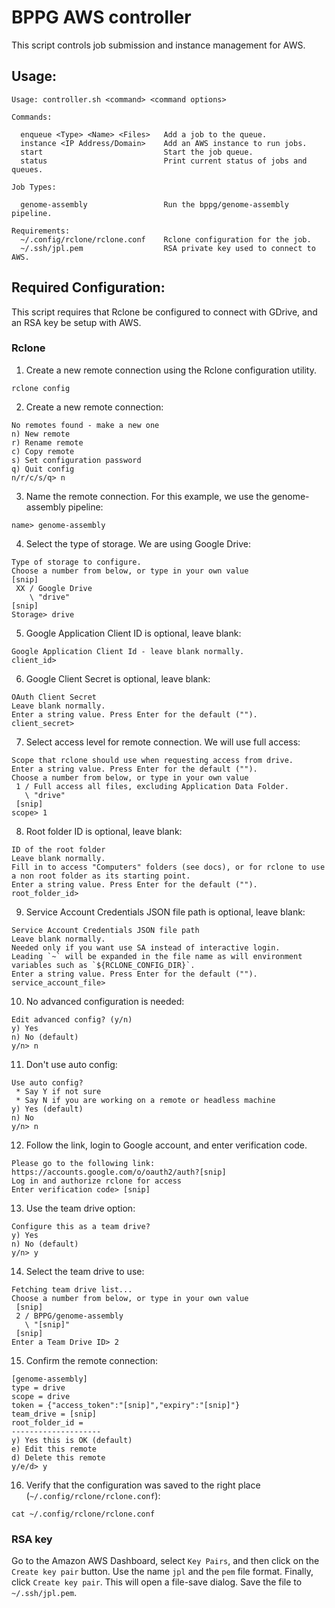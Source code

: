 # BPPG AWS controller

This script controls job submission and instance management for AWS.


## Usage:
```
Usage: controller.sh <command> <command options>

Commands:

  enqueue <Type> <Name> <Files>   Add a job to the queue.
  instance <IP Address/Domain>    Add an AWS instance to run jobs.
  start                           Start the job queue.
  status                          Print current status of jobs and queues.

Job Types:

  genome-assembly                 Run the bppg/genome-assembly pipeline.

Requirements:
  ~/.config/rclone/rclone.conf    Rclone configuration for the job.
  ~/.ssh/jpl.pem                  RSA private key used to connect to AWS.
```

## Required Configuration:

This script requires that Rclone be configured to connect with GDrive, and an
RSA key be setup with AWS.

### Rclone

1. Create a new remote connection using the Rclone configuration utility.
```
rclone config
```

2. Create a new remote connection:
```
No remotes found - make a new one
n) New remote
r) Rename remote
c) Copy remote
s) Set configuration password
q) Quit config
n/r/c/s/q> n
```

3. Name the remote connection. For this example, we use the genome-assembly
pipeline:
```
name> genome-assembly
```

4. Select the type of storage. We are using Google Drive:
```
Type of storage to configure.
Choose a number from below, or type in your own value
[snip]
 XX / Google Drive
    \ "drive"
[snip]
Storage> drive
```

5. Google Application Client ID is optional, leave blank:
```
Google Application Client Id - leave blank normally.
client_id>
```

6. Google Client Secret is optional, leave blank:
```
OAuth Client Secret
Leave blank normally.
Enter a string value. Press Enter for the default ("").
client_secret>
```

7. Select access level for remote connection. We will use full access:
```
Scope that rclone should use when requesting access from drive.
Enter a string value. Press Enter for the default ("").
Choose a number from below, or type in your own value
 1 / Full access all files, excluding Application Data Folder.
   \ "drive"
 [snip]
scope> 1
```

8. Root folder ID is optional, leave blank:
```
ID of the root folder
Leave blank normally.
Fill in to access "Computers" folders (see docs), or for rclone to use
a non root folder as its starting point.
Enter a string value. Press Enter for the default ("").
root_folder_id>
```

9. Service Account Credentials JSON file path is optional, leave blank:
```
Service Account Credentials JSON file path 
Leave blank normally.
Needed only if you want use SA instead of interactive login.
Leading `~` will be expanded in the file name as will environment variables such as `${RCLONE_CONFIG_DIR}`.
Enter a string value. Press Enter for the default ("").
service_account_file> 
```

10. No advanced configuration is needed:
```
Edit advanced config? (y/n)
y) Yes
n) No (default)
y/n> n
```

11. Don't use auto config:
```
Use auto config?
 * Say Y if not sure
 * Say N if you are working on a remote or headless machine
y) Yes (default)
n) No
y/n> n
```

12. Follow the link, login to Google account, and enter verification code.
```
Please go to the following link:         https://accounts.google.com/o/oauth2/auth?[snip]
Log in and authorize rclone for access
Enter verification code> [snip]
```

13. Use the team drive option:
```
Configure this as a team drive?
y) Yes
n) No (default)
y/n> y
```

14. Select the team drive to use:
```
Fetching team drive list...
Choose a number from below, or type in your own value
 [snip]
 2 / BPPG/genome-assembly
   \ "[snip]"
 [snip]
Enter a Team Drive ID> 2
```

15. Confirm the remote connection:
```
[genome-assembly]
type = drive
scope = drive
token = {"access_token":"[snip]","expiry":"[snip]"}
team_drive = [snip]
root_folder_id =
--------------------
y) Yes this is OK (default)
e) Edit this remote
d) Delete this remote
y/e/d> y
```

16. Verify that the configuration was saved to the right place
(`~/.config/rclone/rclone.conf`):
```
cat ~/.config/rclone/rclone.conf
```

### RSA key

Go to the Amazon AWS Dashboard, select `Key Pairs`, and then click on the
`Create key pair` button. Use the name `jpl` and the `pem` file format.
Finally, click `Create key pair`. This will open a file-save dialog. Save the
file to `~/.ssh/jpl.pem`.
